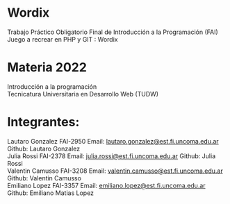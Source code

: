 # Wordix  
Trabajo Práctico Obligatorio Final de Introducción a la Programación (FAI) Juego a recrear en PHP y GIT : Wordix  

# Materia 2022  
Introducción a la programación  
Tecnicatura Universitaria en Desarrollo Web (TUDW)

# Integrantes:  
Lautaro Gonzalez FAI-2950 Email: lautaro.gonzalez@est.fi.uncoma.edu.ar Github: Lautaro Gonzalez  
Julia Rossi FAI-2378 Email: julia.rossi@est.fi.uncoma.edu.ar Github: Julia Rossi  
Valentin Camusso FAI-3208 Email: valentin.camusso@est.fi.uncoma.edu.ar Github: Valentin Camusso  
Emiliano Lopez FAI-3357 Email: emiliano.lopez@est.fi.uncoma.edu.ar Github: Emiliano Matias Lopez  
